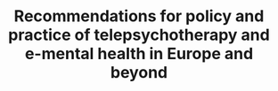 --- 
abstract: '' 
authors: 
 - T Van Daele
 -  M Karekla
 -  AP Kassianos
 -  A Compare
 -  L Haddouk
 -  ...
doi: '' 
featured: false 
publication: '*Journal of Psychotherapy Integration*, 1' 
publication_short: '' 
publishDate: '' 
title: 'Recommendations for policy and practice of telepsychotherapy and e-mental health in Europe and beyond' 
url_code: '' 
url_dataset: '' 
url_pdf: '' 
url_poster: '' 
url_project: '' 
url_slides: '' 
url_source: '' 
url_video: '' 
---